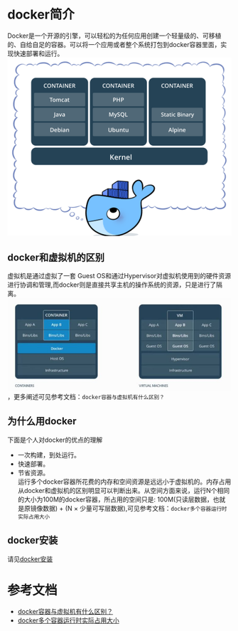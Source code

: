 # docker简介
Docker是一个开源的引擎，可以轻松的为任何应用创建一个轻量级的、可移植的、自给自足的容器。可以将一个应用或者整个系统打包到docker容器里面，实现快速部署和运行。
![](../images/package_software.png)
## docker和虚拟机的区别
虚拟机是通过虚拟了一套 Guest OS和通过Hypervisor对虚拟机使用到的硬件资源进行协调和管理,而docker则是直接共享主机的操作系统的资源，只是进行了隔离。
![](../images/docker_vs_virtual_machine_.jpg)，更多阐述可见参考文档：`docker容器与虚拟机有什么区别？`

## 为什么用docker
下面是个人对docker的优点的理解
- 一次构建，到处运行。    
- 快速部署。
- 节省资源。     
运行多个docker容器所花费的内存和空间资源是远远小于虚拟机的。内存占用从docker和虚拟机的区别明显可以判断出来。从空间方面来说，运行N个相同的大小为100M的docker容器，所占用的空间只是: 
100M(只读层数据，也就是原镜像数据) + (N × 少量可写层数据),可见参考文档：`docker多个容器运行时实际占用大小`       

## docker安装
请见[docker安装](docker安装.md)

## 

# 参考文档
- [docker容器与虚拟机有什么区别？](https://www.zhihu.com/question/48174633)
- [docker多个容器运行时实际占用大小](https://github.com/docker/docker.github.io/issues/1520#issuecomment-305179362)
